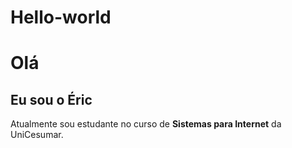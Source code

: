 # Hello-world

# Olá #
## Eu sou o Éric ##

Atualmente sou estudante no curso de **Sistemas para Internet** da UniCesumar.
